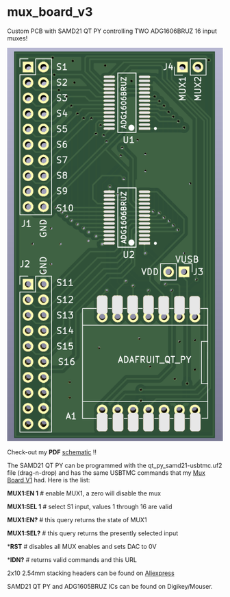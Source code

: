 # mux_board_v3
Custom PCB with SAMD21 QT PY controlling TWO ADG1606BRUZ 16 input muxes!

![picture](https://github.com/charkster/mux_board_v3/blob/main/mux_board_v3_pcb.png)

Check-out my **PDF** [schematic](https://github.com/charkster/mux_board_v3/blob/main/mux_board_v3_schematic.pdf) !!

The SAMD21 QT PY can be  programmed with the qt_py_samd21-usbtmc.uf2 file (drag-n-drop) and has the same USBTMC commands that my [Mux Board V1](https://github.com/charkster/mux_board_v1) had. Here is the list:

**MUX1:EN 1** # enable MUX1, a zero will disable the mux

**MUX1:SEL 1** # select S1 input, values 1 through 16 are valid

**MUX1:EN?** # this query returns the state of MUX1

**MUX1:SEL?** # this query returns the presently selected input

***RST** # disables all MUX enables and sets DAC to 0V

***IDN?** # returns valid commands and this URL

2x10 2.54mm stacking headers can be found on [Aliexpress](https://github.com/charkster/mux_board_v3/blob/main/2x10stacking_header.jpg)

SAMD21 QT PY and ADG1605BRUZ ICs can be found on Digikey/Mouser.
